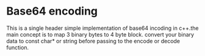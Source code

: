 # Base64 encoding

This is a single header simple implementation of base64 incoding in c++.the main concept is to map 3 binary bytes to 4 byte block.
convert your binary data to const char* or string before passing to the encode or decode function.